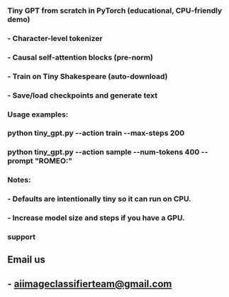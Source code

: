 ### Tiny GPT from scratch in PyTorch (educational, CPU-friendly demo)
### - Character-level tokenizer
### - Causal self-attention blocks (pre-norm)
### - Train on Tiny Shakespeare (auto-download)
### - Save/load checkpoints and generate text
###
### Usage examples:
###   python tiny_gpt.py --action train --max-steps 200
###   python tiny_gpt.py --action sample --num-tokens 400 --prompt "ROMEO:"
###
### Notes:
### - Defaults are intentionally tiny so it can run on CPU.
### - Increase model size and steps if you have a GPU.

### support

## Email us
## - aiimageclassifierteam@gmail.com
